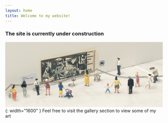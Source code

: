 ```yaml
---
layout: home
title: Welcome to my website!
---
```


### The site is currently under construction
![Image](/assets/img/my-guernica.jpg){: width="1600" }
Feel free to visit the gallery section to view some of my art
